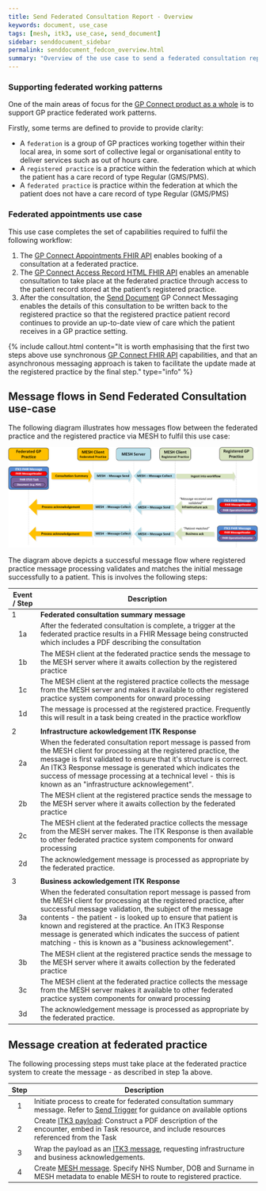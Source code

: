 ```yaml
---
title: Send Federated Consultation Report - Overview
keywords: document, use_case
tags: [mesh, itk3, use_case, send_document]
sidebar: senddocument_sidebar
permalink: senddocument_fedcon_overview.html
summary: "Overview of the use case to send a federated consultation report to the registered practice of a patient."
---
```


### Supporting federated working patterns ###

One of the main areas of focus for the [GP Connect product as a whole](index.html)  is to support GP practice federated work patterns. 

Firstly, some terms are defined to provide to provide clarity:

- A `federation` is a group of GP practices working together within their local area, in some sort of collective legal or organisational entity to deliver services such as out of hours care. 
- A `registered practice` is a practice within the federation which at which the patient has a care record of type Regular (GMS/PMS). 
- A `federated practice` is practice within the federation at which the patient does not have a care record of type Regular (GMS/PMS) 
 
### Federated appointments use case ###

This use case completes the set of capabilities required to fulfil the following workflow:

1.	The [GP Connect Appointments FHIR API](https://nhsconnect.github.io/gpconnect/appointments.html) enables booking of a consultation at a federated practice.
2.	The [GP Connect Access Record HTML FHIR API](https://developer.nhs.uk/apis/gpconnect-0-5-0/accessrecord.html) enables an amenable consultation to take place at the federated practice through access to the patient record stored at the patient’s registered practice.
3.	After the consultation, the [Send Document](senddocument.html) GP Connect Messaging enables the details of this consultation to be written back to the registered practice so that the registered practice patient record continues to provide an up-to-date view of care which the patient receives in a GP practice setting.

{% include callout.html content="It is worth emphasising that the first two steps above use synchronous [GP Connect FHIR API](https://nhsconnect.github.io/gpconnect/) capabilities, and that an asynchronous messaging approach is taken to facilitate the update made at the registered practice by the final step." type="info" %}


## Message flows in Send Federated Consultation use-case ##

The following diagram illustrates how messages flow between the federated practice and the registered practice via MESH to fulfil this use case:

![Federated Consultation Sequence Diagram](images/senddocument/federated_consultation_sequence.png) 

The diagram above depicts a successful message flow where registered practice message processing validates and matches the initial message successfully to a patient. This is involves the following steps:

| Event / Step | Description |
|------|-------------|
| 1    | **Federated consultation summary message** |
| <center>1a</center>   | After the federated consultation is complete, a trigger at the federated practice results in a FHIR Message being constructed which includes a PDF describing the consultation  |
| <center>1b</center>   | The MESH client at the federated practice sends the message to the MESH server where it awaits collection by the registered practice |
| <center>1c</center>   | The MESH client at the registered practice collects the message from the MESH server and makes it available to other registered practice system components for onward processing |
| <center>1d</center>   | The message is processed at the registered practice. Frequently this will result in a task being created in the practice workflow |
|      |      |
| 2    | **Infrastructure ackowledgement ITK Response** |
| <center>2a</center>   | When the federated consultation report message is passed from the MESH client for processing at the registered practice, the message is first validated to ensure that it's structure is correct. An ITK3 Response message is generated which indicates the success of message processing at a technical level - this is known as an "infrastructure acknowlegement".  |
|  <center>2b</center>    | The MESH client at the registered practice sends the message to the MESH server where it awaits collection by the federated practice |
|  <center>2c</center>    | The MESH client at the federated practice collects the message from the MESH server  makes. The ITK Response is then available to other federated practice system components for onward processing |
|  <center>2d</center>    | The acknowledgement message is processed as appropriate by the federated practice.  |
|      |      |
| 3    | **Business ackowledgement ITK Response** |
|  <center>3a</center>   | When the federated consultation report message is passed from the MESH client for processing at the registered practice, after successful message validation, the subject of the message contents - the patient - is looked up to ensure that patient is known and registered at the practice. An ITK3 Response message is generated which indicates the success of patient matching - this is known as a "business acknowlegement".  |
| <center>3b</center>    | The MESH client at the registered practice sends the message to the MESH server where it awaits collection by the federated practice |
| <center>3c</center>    | The MESH client at the federated practice collects the message from the MESH server  makes it available to other federated practice system components for onward processing |
| <center>3d</center>    | The acknowledgement message is processed as appropriate by the federated practice.  |

 
## Message creation at federated practice ##

The following processing steps must take place at the federated practice system to create the message - as described in step 1a above.

| Step | Description |
|------|-------------|
| <center>1</center>   | Initiate process to create for federated consultation summary message. Refer to [Send Trigger](senddocument_fedcon_trigger.html) for guidance on available options |	
| <center>2</center>   | Create [ITK3 payload](senddocument_fedcon_payload.html): Construct a PDF description of the encounter, embed in Task resource, and include resources referenced from the Task |
| <center>3</center>   | Wrap the payload as an [ITK3 message](senddocument_fedcon_itk3.html), requesting infrastructure and business acknowledgements. |
| <center>4</center>   | Create [MESH message](senddocument_fedcon_mesh.html). Specify NHS Number, DOB and Surname in MESH metadata to enable MESH to route to registered practice. |
